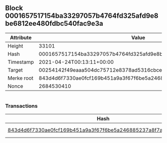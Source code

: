## Block 0001657517154ba33297057b4764fd325afd9e8be6812ee480fdbc540fac9e3a

Attribute | Value
--- | ---
Height | 33101
Hash | 0001657517154ba33297057b4764fd325afd9e8be6812ee480fdbc540fac9e3a
Timestamp | 2021-04-24T00:13:11+00:00
Target | 00254142f49eaaa504dc75712e8378ad5316cbcead634704b3734b6271167cc4
Merke root | 843d4d6f7330ae0fcf169b451a9a3f67f6be5a246885237a8f7aa33e1d6d8f25
Nonce | 2684530410

```

```

### Transactions

Hash | Amount
--- | ---
[843d4d6f7330ae0fcf169b451a9a3f67f6be5a246885237a8f7aa33e1d6d8f25](843d4d6f7330ae0fcf169b451a9a3f67f6be5a246885237a8f7aa33e1d6d8f25.md) | 10.00000000 SKEPTI 
